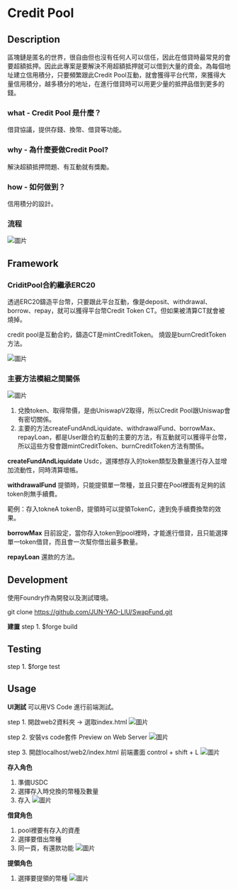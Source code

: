 # Credit Pool

## Description

區塊鏈是匿名的世界，很自由但也沒有任何人可以信任，因此在借貸時最常見的會要超額抵押。因此此專案是要解決不用超額抵押就可以借到大量的資金。為每個地址建立信用積分，只要頻繁跟此Credit Pool互動，就會獲得平台代幣，來獲得大量信用積分，越多積分的地址，在進行借貸時可以用更少量的抵押品借到更多的錢。

### what - Credit Pool 是什麼？
借貸協議，提供存錢、換幣、借貸等功能。

### why - 為什麼要做Credit Pool?
解決超額抵押問題、有互動就有獎勵。

### how - 如何做到？
信用積分的設計。

### 流程
![圖片](./img/deposit.png)

## Framework

### CriditPool合約繼承ERC20
透過ERC20鑄造平台幣，只要跟此平台互動，像是deposit、withdrawal、borrow、repay，就可以獲得平台幣Credit Token CT。但如果被清算CT就會被燒掉。

credit pool是互動合約，鑄造CT是mintCreditToken。
燒毀是burnCreditToken方法。

![圖片](./img/ct01.png)

### 主要方法模組之間關係
![圖片](./img/core.png)
1. 兌換token、取得幣價，是由UniswapV2取得，所以Credit Pool跟Uniswap會有密切關係。
2. 主要的方法createFundAndLiquidate、withdrawalFund、borrowMax、repayLoan，都是User跟合約互動的主要的方法，有互動就可以獲得平台幣，所以這些方發會跟mintCreditToken、burnCreditToken方法有關係。

**createFundAndLiquidate**
Usdc，選擇想存入的token類型及數量進行存入並增加流動性，同時清算壞帳。

**withdrawalFund**
提領時，只能提領單一幣種，並且只要在Pool裡面有足夠的該token則無手續費。

範例：存入tokneA tokenB，提領時可以提領TokenC，達到免手續費換幣的效果。

**borrowMax**
目前設定，當你存入token到pool裡時，才能進行借貸，且只能選擇單一token借貸，而且會一次幫你借出最多數量。

**repayLoan**
還款的方法。

## Development

使用Foundry作為開發以及測試環境。

git clone https://github.com/JUN-YAO-LIU/SwapFund.git

**建置**
step 1.
$forge build


## Testing
step 1.
$forge test

## Usage

**UI測試**
可以用VS Code 進行前端測試。

step 1.
開啟web2資料夾 -> 選取index.html
![圖片](./img/indexpage.png)

step 2.
安裝vs code套件 Preview on Web Server
![圖片](./img/webPreview.png)

step 3. 開啟localhost/web2/index.html 前端畫面
control + shift + L
![圖片](./img/demoindex.png)

**存入角色**
1. 準備USDC
2. 選擇存入時兌換的幣種及數量
3. 存入
![圖片](./img/depositDemo.png)

**借貸角色**
1. pool裡要有存入的資產
2. 選擇要借出幣種
3. 同一頁，有還款功能
![圖片](./img/borrowDemo.png)

**提領角色**
1. 選擇要提領的幣種
![圖片](./img/withdrawalDemo.png)